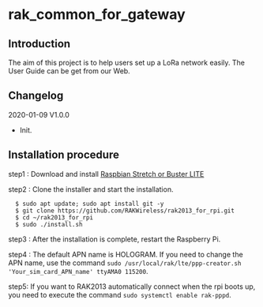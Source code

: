 # rak_common_for_gateway

##	Introduction 

The aim of this project is to help users set up a LoRa network easily. The User Guide can be get from our Web.

##	Changelog
2020-01-09 V1.0.0
* Init.

##	Installation procedure

step1 : Download and install [Raspbian Stretch or Buster LITE](https://www.raspberrypi.org/downloads/raspbian/) 

step2 : Clone the installer and start the installation.

      $ sudo apt update; sudo apt install git -y
      $ git clone https://github.com/RAKWireless/rak2013_for_rpi.git
      $ cd ~/rak2013_for_rpi
      $ sudo ./install.sh

step3 : After the installation is complete, restart the Raspberry Pi.

step4 : The default APN name is HOLOGRAM. If you need to change the APN name, use the command `sudo /usr/local/rak/lte/ppp-creator.sh 'Your_sim_card_APN_name' ttyAMA0 115200`.

step5: If you want to RAK2013 automatically connect when the rpi boots up, you need to execute the command `sudo systemctl enable rak-pppd`.

